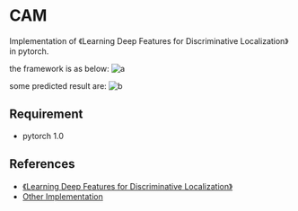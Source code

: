 # CAM
Implementation  of 《Learning Deep Features for Discriminative Localization》 in pytorch.

the framework is as below:
![a](https://camo.githubusercontent.com/fb9a2d0813e5d530f49fa074c378cf83959346f7/687474703a2f2f636e6e6c6f63616c697a6174696f6e2e637361696c2e6d69742e6564752f6672616d65776f726b2e6a7067)


some predicted result are:
![b](https://camo.githubusercontent.com/c9806e2dfb8e60780258305ccf1c5fe3973cccc0/687474703a2f2f636e6e6c6f63616c697a6174696f6e2e637361696c2e6d69742e6564752f6578616d706c652e6a7067)

Requirement
-------

* pytorch 1.0


References
-------
* [《Learning Deep Features for Discriminative Localization》](https://arxiv.org/pdf/1512.04150.pdf)
* [Other Implementation](https://github.com/sixitingting/CAM/blob/master/pytorch_CAM.py)

